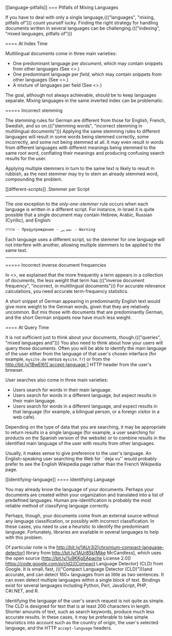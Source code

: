 [[language-pitfalls]]
=== Pitfalls of Mixing Languages

If you have to deal with only a single language,((("languages", "mixing, pitfalls of"))) count yourself lucky.
Finding the right strategy for handling documents written in several languages
can be challenging.((("indexing", "mixed languages, pitfalls of")))

==== At Index Time

Multilingual documents come in three main varieties:

 * One predominant language per _document_, which may contain snippets from
   other languages (See <<one-lang-docs>>.)
 * One predominant language per _field_, which may contain snippets from
   other languages (See <<one-lang-fields>>.)
 * A mixture of languages per field (See <<mixed-lang-fields>>.)

The goal, although not always achievable, should be to keep languages
separate.  Mixing languages in the same inverted index can be problematic.

===== Incorrect stemming

The stemming rules for German are different from those for English, French,
Swedish, and so on.((("stemming words", "incorrect stemming in multilingual documents"))) Applying the same stemming rules to different languages
will result in some words being stemmed correctly, some  incorrectly, and some
not being stemmed at all. It may even result in words from different languages with different meanings
being stemmed to the same root word, conflating their meanings and producing
confusing search results for the user.

Applying multiple stemmers in turn to the same text is likely to result in
rubbish, as the next stemmer may try to stem an already stemmed word,
compounding the problem.

[[different-scripts]]
.Stemmer per Script
************************************************
The one exception to the _only-one-stemmer_ rule occurs when each language
is written in a different script.  For instance, in Israel it is quite
possible that a single document may contain Hebrew, Arabic, Russian (Cyrillic),
and English:

    אזהרה - Предупреждение - تحذير - Warning

Each language uses a different script, so the stemmer for one language will not
interfere with another, allowing multiple stemmers to be applied to the same
text.
************************************************

===== Incorrect inverse document frequencies

In <<relevance-intro>>, we explained that the more frequently a term appears
in a collection of documents, the less weight that term has.((("inverse document frequency", "incorrect, in multilingual documents")))  For accurate
relevance calculations, you need accurate term-frequency statistics.

A short snippet of German appearing in predominantly English text would give
more weight to the German words, given that they are relatively uncommon. But
mix those with documents that are predominantly German, and the short German
snippets now have much less weight.

==== At Query Time

It is not sufficient just to think about your documents, though.((("queries", "mixed languages and")))  You also need
to think about how your users will query those documents.  Often you will be able
to identify the main language of the user either from the language of that user's chosen
interface (for example, `mysite.de` versus `mysite.fr`) or from the
http://bit.ly/1BwEl61[`accept-language`]
HTTP header from the user's browser.

User searches also come in three main varieties:

* Users search for words in their main language.
* Users search for words in a different language, but expect results in
  their main language.
* Users search for words in a different language, and expect results in
  that language (for example, a bilingual person, or a foreign visitor in a web cafe).

Depending on the type of data that you are searching, it may be appropriate to
return results in a single language (for example, a user searching for products on
the Spanish version of the website) or to combine results in the identified
main language of the user with results from other languages.

Usually, it makes sense to give preference to the user's language.  An English-speaking
user searching the Web for ``deja vu'' would probably prefer to see
the English Wikipedia page rather than the French Wikipedia page.

[[identifying-language]]
==== Identifying Language

You may already know the language of your documents.  Perhaps your documents
are created within your organization and translated into a list of predefined
languages.  Human pre-identification is probably the most reliable method of
classifying language correctly.

Perhaps, though, your documents come from an external source without any
language classification, or possibly with incorrect classification. In these
cases, you need to use a heuristic to identify the predominant language.
Fortunately, libraries are available in several languages to help with this problem.

Of particular note is the
http://bit.ly/1AUr3i2[chromium-compact-language-detector]
library from
http://bit.ly/1AUr85k[Mike McCandless],
which uses the open source (http://bit.ly/1u9KKgI[Apache License 2.0])
https://code.google.com/p/cld2/[Compact Language Detector] (CLD) from Google.  It is
small, fast, ((("Compact Language Detector (CLD)")))and accurate, and can detect 160+ languages from as little as two
sentences. It can even detect multiple languages within a single block of
text. Bindings exist for several languages including Python, Perl, JavaScript,
PHP, C#/.NET, and R.

Identifying the language of the user's search request is not quite as simple.
The CLD is designed for text that is at least 200 characters in length.
Shorter amounts of text, such as search keywords, produce much less accurate
results. In these cases, it may be preferable to take simple heuristics into
account such as the country of origin, the user's selected language, and the
HTTP `accept-language` headers.

